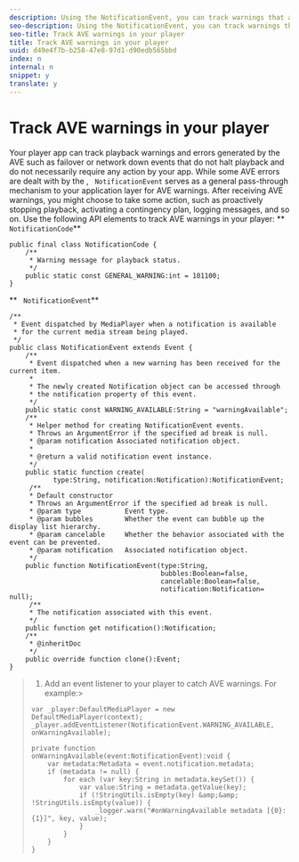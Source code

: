 ```yaml
---
description: Using the NotificationEvent, you can track warnings that are passed from the Adobe Video Engine (AVE).
seo-description: Using the NotificationEvent, you can track warnings that are passed from the Adobe Video Engine (AVE).
seo-title: Track AVE warnings in your player
title: Track AVE warnings in your player
uuid: d49e4f7b-b258-47e8-97d1-d90edb565bbd
index: n
internal: n
snippet: y
translate: y
---
```


# Track AVE warnings in your player

Your player app can track playback warnings and errors generated by the AVE such as failover or network down events that do not halt playback and do not necessarily require any action by your app. While some AVE errors are dealt with by the  <!-- PH element: phrases/primetime-sdk-name --> , ` NotificationEvent` serves as a general pass-through mechanism to your application layer for AVE warnings. After receiving AVE warnings, you might choose to take some action, such as proactively stopping playback, activating a contingency plan, logging messages, and so on. 
Use the following API elements to track AVE warnings in your player:
** ` NotificationCode`** 
```
public final class NotificationCode { 
    /** 
     * Warning message for playback status. 
     */ 
    public static const GENERAL_WARNING:int = 101100; 
}
```

** ` NotificationEvent`** 
```
/** 
 * Event dispatched by MediaPlayer when a notification is available 
 * for the current media stream being played. 
 */ 
public class NotificationEvent extends Event { 
    /** 
     * Event dispatched when a new warning has been received for the current item. 
     * 
     * The newly created Notification object can be accessed through  
     * the notification property of this event. 
     */ 
    public static const WARNING_AVAILABLE:String = "warningAvailable"; 
    /** 
     * Helper method for creating NotificationEvent events. 
     * Throws an ArgumentError if the specified ad break is null. 
     * @param notification Associated notification object. 
     * 
     * @return a valid notification event instance. 
     */ 
    public static function create( 
           type:String, notification:Notification):NotificationEvent; 
     /** 
     * Default constructor 
     * Throws an ArgumentError if the specified ad break is null. 
     * @param type           Event type. 
     * @param bubbles        Whether the event can bubble up the display list hierarchy. 
     * @param cancelable     Whether the behavior associated with the event can be prevented. 
     * @param notification   Associated notification object. 
     */ 
    public function NotificationEvent(type:String,  
                                      bubbles:Boolean=false,  
                                      cancelable:Boolean=false,  
                                      notification:Notification= null); 
     /** 
     * The notification associated with this event. 
     */ 
    public function get notification():Notification; 
    /** 
     * @inheritDoc 
     */ 
    public override function clone():Event; 
}
```


>1. Add an event listener to your player to catch AVE warnings.
>   For example:>
>   ```
>   var _player:DefaultMediaPlayer = new DefaultMediaPlayer(context); 
>   _player.addEventListener(NotificationEvent.WARNING_AVAILABLE, onWarningAvailable); 
>    
>   private function onWarningAvailable(event:NotificationEvent):void { 
>       var metadata:Metadata = event.notification.metadata; 
>       if (metadata != null) { 
>           for each (var key:String in metadata.keySet()) { 
>               var value:String = metadata.getValue(key); 
>               if (!StringUtils.isEmpty(key) &amp;&amp; !StringUtils.isEmpty(value)) { 
>                   _logger.warn("#onWarningAvailable metadata [{0}:{1}]", key, value); 
>               } 
>           } 
>       } 
>   } 
>   
>   ```
>
